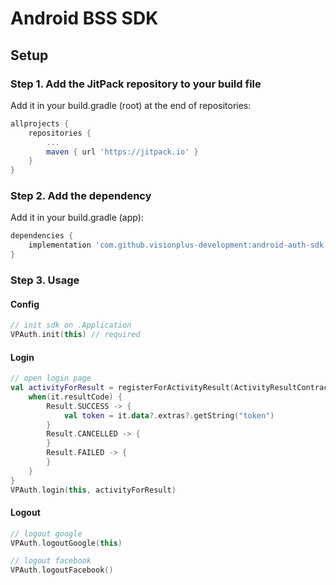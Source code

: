 # Android BSS SDK

## Setup
### Step 1. Add the JitPack repository to your build file
Add it in your build.gradle (root) at the end of repositories:
```groovy
allprojects {
    repositories {
        ...
        maven { url 'https://jitpack.io' }
    }
}
```
### Step 2. Add the dependency
Add it in your build.gradle (app):
```groovy
dependencies {
    implementation 'com.github.visionplus-development:android-auth-sdk:$latest_version'
}
```

### Step 3. Usage
#### Config
```kotlin
// init sdk on .Application
VPAuth.init(this) // required
```

#### Login
```kotlin
// open login page
val activityForResult = registerForActivityResult(ActivityResultContracts.StartActivityForResult()) {
    when(it.resultCode) {
        Result.SUCCESS -> {
            val token = it.data?.extras?.getString("token")
        }
        Result.CANCELLED -> {
        }
        Result.FAILED -> {
        }
    }
}
VPAuth.login(this, activityForResult)
```

#### Logout
```kotlin
// logout google
VPAuth.logoutGoogle(this)

// logout facebook
VPAuth.logoutFacebook()
```
